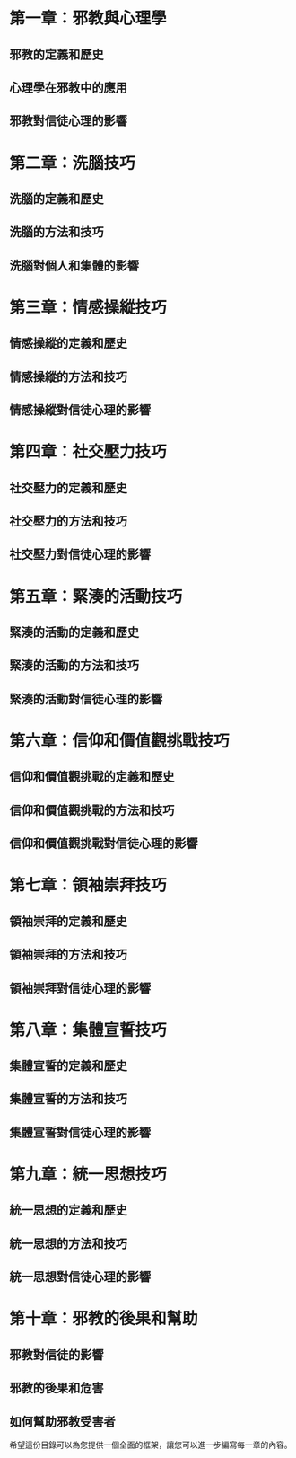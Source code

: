 # 第一章：邪教與心理學

## 邪教的定義和歷史
## 心理學在邪教中的應用
## 邪教對信徒心理的影響

# 第二章：洗腦技巧

## 洗腦的定義和歷史
## 洗腦的方法和技巧
## 洗腦對個人和集體的影響

# 第三章：情感操縱技巧

## 情感操縱的定義和歷史
## 情感操縱的方法和技巧
## 情感操縱對信徒心理的影響

# 第四章：社交壓力技巧

## 社交壓力的定義和歷史
## 社交壓力的方法和技巧
## 社交壓力對信徒心理的影響

# 第五章：緊湊的活動技巧

## 緊湊的活動的定義和歷史
## 緊湊的活動的方法和技巧
## 緊湊的活動對信徒心理的影響

# 第六章：信仰和價值觀挑戰技巧

## 信仰和價值觀挑戰的定義和歷史
## 信仰和價值觀挑戰的方法和技巧
## 信仰和價值觀挑戰對信徒心理的影響

# 第七章：領袖崇拜技巧

## 領袖崇拜的定義和歷史
## 領袖崇拜的方法和技巧
## 領袖崇拜對信徒心理的影響

# 第八章：集體宣誓技巧

## 集體宣誓的定義和歷史
## 集體宣誓的方法和技巧
## 集體宣誓對信徒心理的影響

# 第九章：統一思想技巧

## 統一思想的定義和歷史
## 統一思想的方法和技巧
## 統一思想對信徒心理的影響

# 第十章：邪教的後果和幫助

## 邪教對信徒的影響
## 邪教的後果和危害
## 如何幫助邪教受害者

希望這份目錄可以為您提供一個全面的框架，讓您可以進一步編寫每一章的內容。